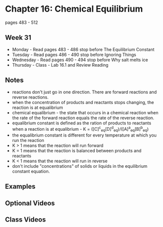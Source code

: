 # Chapter 16:  Chemical Equilibrium

pages 483 - 512

## Week 31

- Monday - Read pages 483 - 486 stop before The Equilibrium Constant
- Tuesday - Read pages 486 - 490 stop before Ignoring Things
- Wednesday - Read pages 490 - 494 stop before Why salt melts ice
- Thursday - Class - Lab 16.1 and Review Reading

## Notes

- reactions don't just go in one direction. There are forward reactions and reverse reactions.
- when the concentration of products and reactants stops changing, the reaction is at equalibrium
- chemical equalibrium - the state that occurs in a chemical reaction when the rate of the forward reaction equals the rate of the reverse reaction.
- equalibrium constant is defined as the ration of products to reactants when a reaction is at equalibrium - K = ([C]<sup>c</sup><sub>eq</sub>[D]<sup>d</sup><sub>eq</sub>)/([A]<sup>a</sup><sub>eq</sub>[B]<sup>b</sup><sub>eq</sub>)
- the equalibrium constant is different for every temperature at which you run the reaction
- K > 1 means that the reaction will run forward
- K = 1 means that the reaction is balanced between products and reactants
- K < 1 means that the reaction will run in reverse
- don't include "concentrations" of solids or liquids in the equilibrium constant equation.

## Examples

## Optional Videos

## Class Videos
